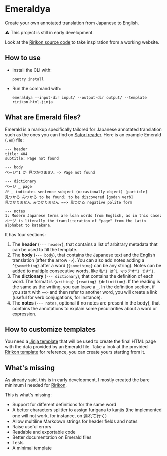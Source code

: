 # Emeraldya

Create your own annotated translation from Japanese to English.

⚠️ This project is still in early development.

Look at the [Ririkon source code](https://github.com/msilvestro/ririkon/) to take inspiration from a working website.

## How to use

- Install the CLI with:
  ```shell
  poetry install
  ```
- Run the command with:
  ```shell
  emeraldya --input-dir input/ --output-dir output/ --template ririkon.html.jinja
  ```
  
## What are Emerald files?

Emerald is a markup specifically tailored for Japanese annotated translation such as the ones you can find on [Satori reader](https://www.satorireader.com/how-it-works).
Here is an example Emerald (`.em`) file:
```
--- header
title: 404
subtitle: Page not found

--- body
ページ^1 が 見つかりません -> Page not found

--- dictionary
ページ _ page
が _ indicates sentence subject (occasionally object) [particle]
見つかる みつかる to be found; to be discovered [godan verb]
見つかりません みつかりません ==> 見つかる negative polite form

--- notes
1: Modern Japanese terms are loan words from English, as in this case: ページ is literally the transliteration of "page" from the Latin alphabet to katakana.
```

It has four sections:
1. The **header** (`--- header`), that contains a list of arbitrary metadata that can be used to fill the template.
2. The **body** (`--- body`), that contains the Japanese text and the English translation (after the arrow ` -> `). You can also add notes adding a `^{something}` after a word (`{something}` can be any string). Notes can be added to multiple consecutive words, like `私^1 は^1 マッテオ^1 です^1`.
3. The **dictionary** (`--- dictionary`), that contains the definition of each word. The format is `{writing} {reading} {definition}`. If the reading is the same as the writing, you can leave a `_`. In the definition section, if you start with `==>` and then refer to another word, you will create a link (useful for verb conjugations, for instance).
4. The **notes** (`--- notes`, optional if no notes are present in the body), that contains the annotations to explain some peculiarities about a word or expression.


## How to customize templates

You need a [Jinja template](https://jinja.palletsprojects.com/en/3.1.x/templates/) that will be used to create the final HTML page with the data provided by an Emerald file. Take a look at the provided [Ririkon template](emeraldya/templates/ririkon.html.jinja) for reference, you can create yours starting from it.

## What's missing

As already said, this is in early development, I mostly created the bare minimum I needed for [Ririkon](https://ririkon.com).

This is what's missing:
- Support for different definitions for the same word
- A better characters splitter to assign furigana to kanjis (the implemented one will not work, for instance, on 連れて行く)
- Allow multiline Markdown strings for header fields and notes
- Raise useful errors
- Readable and exportable code
- Better documentation on Emerald files
- Tests
- A minimal template